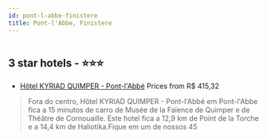 ```yaml
---
id: pont-l-abbe-finistere
title: Pont-l'Abbe, Finistere
---
```


<center><img src="https://i.travelapi.com/hotels/3000000/2010000/2003700/2003633/b743d8f1_z.jpg" alt="" /></center>


##  3 star hotels - ⭐️⭐️⭐️

-    [Hôtel KYRIAD QUIMPER - Pont-l'Abbé](https://www.hurb.com/br/aud/https://www.hurb.com/br/hotels/pont-l-abbe/hotel-kyriad-quimper-pont-l-abbe-HT-3ENM?cmp=18055) Prices from R$ 415,32
   > Fora do centro, Hôtel KYRIAD QUIMPER - Pont-l'Abbé em Pont-l'Abbe fica a 15 minutos de carro de Musée de la Faïence de Quimper e de Théâtre de Cornouaille.  Este hotel fica a 12,9 km de Point de la Torche e a 14,4 km de Haliotika.Fique em um de nossos 45 
